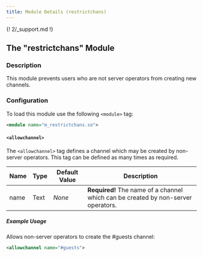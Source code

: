 ```yaml
---
title: Module Details (restrictchans)
---
```


{! 2/_support.md !}

## The "restrictchans" Module

### Description

This module prevents users who are not server operators from creating new channels.

### Configuration

To load this module use the following `<module>` tag:

```xml
<module name="m_restrictchans.so">
```

#### `<allowchannel>`

The `<allowchannel>` tag defines a channel which may be created by non-server operators. This tag can be defined as many times as required.

Name | Type | Default Value | Description
---- | ---- | ------------- | -----------
name | Text | *None*        | **Required!** The name of a channel which can be created by non-server operators.

##### Example Usage

Allows non-server operators to create the #guests channel:

```xml
<allowchannel name="#guests">
```
